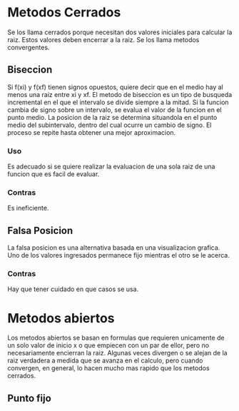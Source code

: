 # Metodos Cerrados
Se los llama cerrados porque necesitan dos valores iniciales para calcular la raiz. Estos valores deben encerrar a la raiz. Se los llama metodos convergentes.

## Biseccion

Si f(xi) y f(xf) tienen signos opuestos, quiere decir que en el medio hay al menos una raiz entre xi y xf.
El metodo de biseccion es un tipo de busqueda incremental en el que el intervalo se divide siempre a la mitad. Si la funcion cambia de signo sobre un intervalo, se evalua el valor de la funcion en el punto medio. La posicion de la raiz se determina situandola en el punto medio del subintervalo, dentro del cual ocurre un cambio de signo. El proceso se repite hasta obtener una mejor aproximacion.

### Uso

Es adecuado si se quiere realizar la evaluacion de una sola raiz de una funcion que es facil de evaluar.

### Contras

Es ineficiente.

## Falsa Posicion

La falsa posicion es una alternativa basada en una visualizacion grafica. Uno de los valores ingresados permanece fijo mientras el otro se le acerca.

### Contras

Hay que tener cuidado en que casos se usa.

# Metodos abiertos
Los metodos abiertos se basan en formulas que requieren unicamente de un solo valor de inicio x o que empiecen con un par de ellor, pero no necesariamente encierran la raiz. Algunas veces divergen o se alejan de la raiz verdadera a medida que se avanza en el calculo, pero cuando convergen, en general, lo hacen mucho mas rapido que los metodos cerrados.

## Punto fijo
